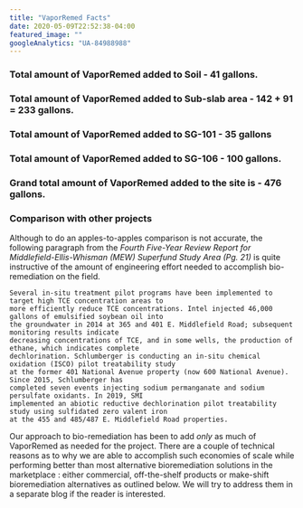 ```yaml
---
title: "VaporRemed Facts"
date: 2020-05-09T22:52:38-04:00
featured_image: ""
googleAnalytics: "UA-84988988"
---
```


### Total amount of VaporRemed added to Soil - 41 gallons.
### Total amount of VaporRemed added to Sub-slab area - 142 + 91 = 233 gallons.
### Total amount of VaporRemed added to SG-101 - 35 gallons
### Total amount of VaporRemed added to SG-106 - 100 gallons.


### Grand total amount of VaporRemed added to the site is - 476 gallons.



### Comparison with other projects

Although to do an apples-to-apples comparison is not accurate, the following paragraph from the 
*Fourth Five-Year Review Report for Middlefield-Ellis-Whisman (MEW) Superfund Study Area (Pg. 21)* is quite instructive of the amount of engineering effort needed to accomplish bio-remediation on the field. 

```
Several in-situ treatment pilot programs have been implemented to target high TCE concentration areas to
more efficiently reduce TCE concentrations. Intel injected 46,000 gallons of emulsified soybean oil into
the groundwater in 2014 at 365 and 401 E. Middlefield Road; subsequent monitoring results indicate
decreasing concentrations of TCE, and in some wells, the production of ethane, which indicates complete
dechlorination. Schlumberger is conducting an in-situ chemical oxidation (ISCO) pilot treatability study
at the former 401 National Avenue property (now 600 National Avenue). Since 2015, Schlumberger has
completed seven events injecting sodium permanganate and sodium persulfate oxidants. In 2019, SMI
implemented an abiotic reductive dechlorination pilot treatability study using sulfidated zero valent iron
at the 455 and 485/487 E. Middlefield Road properties.

```

Our approach to bio-remediation has been to add *only* as much of VaporRemed as needed for the project. There are a couple of technical reasons as to why we are able to accomplish such economies of scale while performing better than most alternative bioremediation solutions in the marketplace : either commercial, off-the-shelf products or make-shift bioremediation alternatives as outlined below. We will try to address them in a separate blog if the reader is interested.



